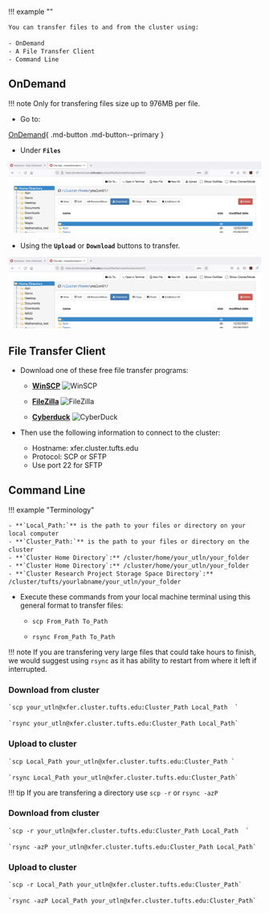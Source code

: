 

!!! example ""
    
    You can transfer files to and from the cluster using:
    
    - OnDemand
    - A File Transfer Client
    - Command Line

## OnDemand

!!! note
    Only for transfering files size up to 976MB per file.

- Go to:

[OnDemand]( https://ondemand.pax.tufts.edu/){ .md-button .md-button--primary }

- Under **`Files`**

![](images/Home.png)

- Using the **`Upload`** or **`Download`** buttons to transfer. 

![](images/Home.png)


## File Transfer Client

-  Download one of these free file transfer programs:

    - **[WinSCP](https://winscp.net/eng/index.php)** <img src="https://miro.medium.com/max/500/1*Of7JOwV0wZgDIjgaS4qKlQ.png" alt="WinSCP" width="20%">

    - **[FileZilla](https://filezilla-project.org/)** <img src="https://upload.wikimedia.org/wikipedia/commons/thumb/0/01/FileZilla_logo.svg/1200px-FileZilla_logo.svg.png" alt="FileZilla" width="10%">

    - **[Cyberduck](https://cyberduck.io/)** <img src="https://cdn.cyberduck.io/img/cyberduck-icon-384.png" alt="CyberDuck" width="10%">

- Then use the following information to connect to the cluster:

    - Hostname: xfer.cluster.tufts.edu
    - Protocol: SCP or SFTP
    - Use port 22 for SFTP


## Command Line

!!! example "Terminology"

    - **`Local_Path:`** is the path to your files or directory on your local computer
    - **`Cluster_Path:`** is the path to your files or directory on the cluster
    - **`Cluster Home Directory`:** /cluster/home/your_utln/your_folder
    - **`Cluster Home Directory`:** /cluster/home/your_utln/your_folder
    - **`Cluster Research Project Storage Space Directory`:** /cluster/tufts/yourlabname/your_utln/your_folder


- Execute these commands from your local machine terminal using this general format to transfer files:
    
    - `scp From_Path To_Path`

    - `rsync From_Path To_Path`

!!! note
    If you are transfering very large files that could take hours to finish, we would suggest using `rsync` as it has ability to restart from where it left if interrupted.

### Download from cluster

    `scp your_utln@xfer.cluster.tufts.edu:Cluster_Path Local_Path  `

    `rsync your_utln@xfer.cluster.tufts.edu:Cluster_Path Local_Path`

### Upload to cluster

    `scp Local_Path your_utln@xfer.cluster.tufts.edu:Cluster_Path `

    `rsync Local_Path your_utln@xfer.cluster.tufts.edu:Cluster_Path`

!!! tip
    If you are transfering a directory use `scp -r` or `rsync -azP`

### Download from cluster

    `scp -r your_utln@xfer.cluster.tufts.edu:Cluster_Path Local_Path  `

    `rsync -azP your_utln@xfer.cluster.tufts.edu:Cluster_Path Local_Path`

### Upload to cluster

    `scp -r Local_Path your_utln@xfer.cluster.tufts.edu:Cluster_Path`

    `rsync -azP Local_Path your_utln@xfer.cluster.tufts.edu:Cluster_Path`
    


